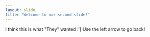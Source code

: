 ```yaml
---
layout: slide
title: "Welcome to our second slide!"
---
```

I think this is what "They" wanted :'[
Use the left arrow to go back!
